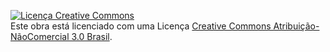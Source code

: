 <a rel="license" href="http://creativecommons.org/licenses/by-nc/3.0/br/"><img alt="Licença Creative Commons" style="border-width:0" src="https://i.creativecommons.org/l/by-nc/3.0/br/88x31.png" /></a><br />Este obra está licenciado com uma Licença <a rel="license" href="http://creativecommons.org/licenses/by-nc/3.0/br/">Creative Commons Atribuição-NãoComercial 3.0 Brasil</a>.
